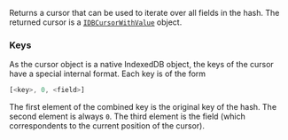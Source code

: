 Returns a cursor that can be used to iterate over all fields in the hash.
The returned cursor is a [`IDBCursorWithValue`](https://developer.mozilla.org/en-US/docs/Web/API/IDBCursor)
object.

### Keys

As the cursor object is a native IndexedDB object, the keys of the cursor
have a special internal format. Each key is of the form

```javascript
[<key>, 0, <field>]
```

The first element of the combined key is the original key of the hash. The
second element is always `0`. The third element is the field (which
correspondents to the current position of the cursor).

